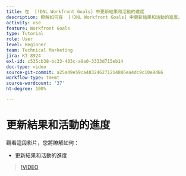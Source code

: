 ```yaml
---
title: 在  [!DNL Workfront Goals] 中更新結果和活動的進度
description: 瞭解如何在  [!DNL Workfront Goals] 中更新結果和活動的進度。
activity: use
feature: Workfront Goals
type: Tutorial
role: User
level: Beginner
team: Technical Marketing
jira: KT-8924
exl-id: c535cb38-bc33-403c-a9a0-3333d715eb14
doc-type: video
source-git-commit: a25a49e59ca483246271214886ea4dc9c10e8d66
workflow-type: tm+mt
source-wordcount: '37'
ht-degree: 100%

---
```


# 更新結果和活動的進度

觀看這段影片，您將瞭解如何：

* 更新結果和活動的進度

>[!VIDEO](https://video.tv.adobe.com/v/335196/?quality=12&learn=on)
